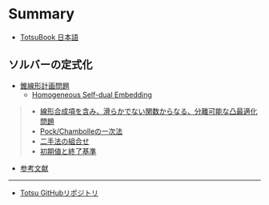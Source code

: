 # Summary

- [TotsuBook 日本語](./README.md)

## ソルバーの定式化
- [錐線形計画問題](./conic_lp.md)
  - [Homogeneous Self-dual Embedding](./selfdual_embed.md)
>- [線形合成項を含み、滑らかでない関数からなる、分離可能な凸最適化問題](./separable_problem.md)
>  - [Pock/Chambolleの一次法](./pock_chambolle.md)
>- [二手法の組合せ](./combine.md)
>  - [初期値と終了基準](./init_term_cri.md)

- [参考文献](./reference.md)

---

- [Totsu GitHubリポジトリ](https://github.com/convexbrain/Totsu)
